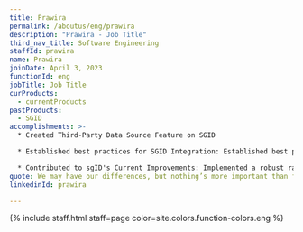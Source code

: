```yaml
---
title: Prawira
permalink: /aboutus/eng/prawira
description: "Prawira - Job Title"
third_nav_title: Software Engineering
staffId: prawira
name: Prawira
joinDate: April 3, 2023
functionId: eng
jobTitle: Job Title
curProducts:
  - currentProducts
pastProducts:
  - SGID
accomplishments: >-
  * Created Third-Party Data Source Feature on SGID

  * Established best practices for SGID Integration: Established best practices for the back-end for front-end and web-server integration patterns, ensuring consistent and efficient integration with sgID across different platforms

  * Contributed to sgID's Current Improvements: Implemented a robust rate-limiting strategy for sgID
quote: We may have our differences, but nothing’s more important than family.
linkedinId: prawira

---
```


{% include staff.html staff=page color=site.colors.function-colors.eng %}
